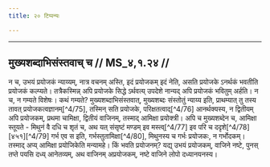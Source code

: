 ```yaml
---
title: २० टिप्पन्यः

---
```


[^4/73]: E2: na gamyata

[^4/74]: E2: 5,20; E6: 2,11

____________________________________________


## मुख्यशब्दाभिसंस्तवाच् च // MS_४,१.२४ //

न च, उभयं प्रयोजकं न्याय्यम्, नात्र वचनम् अस्ति, इदं प्रयोजकम् इदं नेति, असति प्रयोजके ऽनर्थकं भवतीति प्रयोजकं कल्प्यते। तत्रैकस्मिन्न् अपि प्रयोजके सिद्धे ऽर्थवत्य् उपदेशे नान्यद् अपि प्रयोजकं भवितुम् अर्हति। न च, न गम्यते विशेषः। कथं गम्यते? मुख्यशब्दाभिसंस्तवात्, मुख्यशब्दः संस्तोतुं न्याय्य इति, प्राथम्यात् तु तस्य तावत् प्रयोजकत्वज्ञानम्[^4/75], तस्मिन् सति प्रयोजके, परिक्षतत्वाद्[^4/76] आनर्थक्यस्य, न द्वितीयम् अपि प्रयोजकम्, प्रथमा चामिक्षा, द्वितीयं वाजिनम्, तस्माद् आमिक्षा प्रयोक्त्री।
अपि च मुख्यशब्देन च, आमिक्षा स्तूयते - मिथुनं वै दधि च शृतं च, अथ यत् संसृष्टं मण्डम् इव मस्त्व्[^4/77] इव परि च ददृशे[^4/78] [४५१][^4/79] गर्भ एव स इति, गर्भस्तुतामिक्षा[^4/80], मिथुनस्य च गर्भः प्रयोजकः, न गर्भोदकम्। तस्माद् अप्य् आमिक्षा प्रयोजिकेति मन्यामहे। किं भवति प्रयोजनम्? यद्य् उभयं प्रयोजकम्, वाजिने नष्टे, पुनस् तप्ते पयसि दध्य् आनेतव्यम्, अथ वाजिनम् अप्रयोजकम्, नष्टे वाजिने लोपो दध्यानयनस्य।
